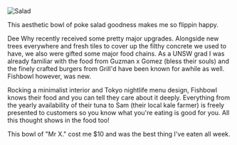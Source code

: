 [//]: # (Fishbowls Mr X.)
[//]: # (1.4.2019)

![Salad](http://d3ho76wtf3u3sm.cloudfront.net/mrx.jpg)

This aesthetic bowl of poke salad goodness makes me so flippin happy.

Dee Why recently received some pretty major upgrades.  Alongside new trees everywhere and fresh tiles to cover up the filthy concrete we used to have, we also were gifted some major food chains.  As a UNSW grad I was already familiar with the food from Guzman x Gomez (bless their souls) and the finely crafted burgers from Grill'd have been known for awhile as well.  Fishbowl however, was new.

Rocking a minimalist interior and Tokyo nightlife menu design, Fishbowl knows their food and you can tell they care about it deeply.  Everything from the yearly availability of their tuna to Sam (their local kale farmer) is freely presented to customers so you know what you're eating is good for you. All this thought shows in the food too!

This bowl of "Mr X." cost me $10 and was the best thing I've eaten all week.

